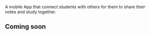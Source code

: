 A mobile App that connect students with  others for them to share their notes and study together.

## Coming soon 